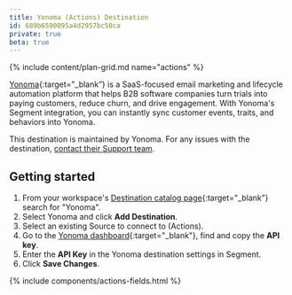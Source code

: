 ```yaml
---
title: Yonoma (Actions) Destination
id: 689b6590095a4d2957bc50ca
private: true
beta: true
---
```


{% include content/plan-grid.md name="actions" %}

[Yonoma](https://yonoma.io/?utm_source=segmentio&utm_medium=docs&utm_campaign=partners){:target="_blank”} is a SaaS-focused email marketing and lifecycle automation platform that helps B2B software companies turn trials into paying customers, reduce churn, and drive engagement. With Yonoma's Segment integration, you can instantly sync customer events, traits, and behaviors into Yonoma.

This destination is maintained by Yonoma. For any issues with the destination, [contact their Support team](mailto:support@yonoma.io).

## Getting started

1. From your workspace's [Destination catalog page](https://app.segment.com/goto-my-workspace/destinations/catalog){:target="_blank”} search for "Yonoma".
2. Select Yonoma and click **Add Destination**.
3. Select an existing Source to connect to <Yonoma> (Actions).
4. Go to the [Yonoma dashboard](https://app.yonoma.io/settings/apikey){:target="_blank"}, find and copy the **API key**.
5. Enter the **API Key** in the Yonoma destination settings in Segment.
6. Click **Save Changes**.

{% include components/actions-fields.html %}
